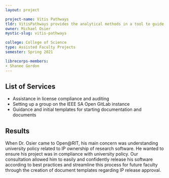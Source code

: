 ```yaml
---
layout: project

project-name: Vitis Pathways
tldr: VitisPathways provides the analytical methods in a tool to guide understanding of experimental results in Vitis genetics.
owner: Michael Osier
mystic-slug: vitis-pathways

college: College of Science
type: Assisted Faculty Projects
semester: Spring 2021

librecorps-members:
- Shanee Gordon
---
```


## List of Services
 - Assistance in license compliance and auditing
 - Setting up a group on the IEEE SA Open GitLab instance
 - Guidance and initial templates for starting documentation and documents

## Results

When Dr. Osier came to Open@RIT, his main concern was understanding university policy related to IP ownership of research software. He wanted to ensure his project was in compliance with university policy. Our consultation allowed him to easily and confidently release his software according to best practices and streamline this process for future faculty through the creation of document templates regarding IP release approval.
